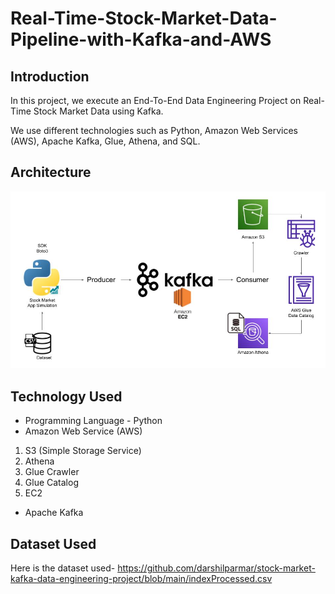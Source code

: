 # Real-Time-Stock-Market-Data-Pipeline-with-Kafka-and-AWS

## Introduction 
In this project, we execute an End-To-End Data Engineering Project on Real-Time Stock Market Data using Kafka.

We use different technologies such as Python, Amazon Web Services (AWS), Apache Kafka, Glue, Athena, and SQL.

## Architecture 
<img src="Architecture.jpg">

## Technology Used
- Programming Language - Python
- Amazon Web Service (AWS)
1. S3 (Simple Storage Service)
2. Athena
3. Glue Crawler
4. Glue Catalog
5. EC2
- Apache Kafka


## Dataset Used

Here is the dataset used- https://github.com/darshilparmar/stock-market-kafka-data-engineering-project/blob/main/indexProcessed.csv

